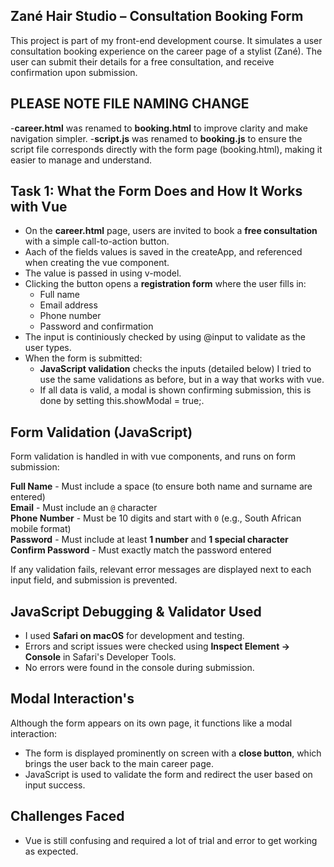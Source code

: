 ## Zané Hair Studio – Consultation Booking Form

This project is part of my front-end development course. It simulates a user consultation booking experience on the career page of a stylist (Zané). The user can submit their details for a free consultation, and receive confirmation upon submission.

## PLEASE NOTE FILE NAMING CHANGE


-**career.html** was renamed to **booking.html** to improve clarity and make navigation simpler.
-**script.js** was renamed to **booking.js** to ensure the script file corresponds directly with the form page (booking.html), making it easier to manage and understand.

## Task 1: What the Form Does and How It Works with Vue

- On the **career.html** page, users are invited to book a **free consultation** with a simple call-to-action button.
- Aach of the fields values is saved in the createApp, and referenced when creating the vue component.
- The value is passed in using v-model.
- Clicking the button opens a **registration form** where the user fills in:
  - Full name
  - Email address
  - Phone number
  - Password and confirmation
- The input is continiously checked by using @input to validate as the user types.
- When the form is submitted:
  - **JavaScript validation** checks the inputs (detailed below) I tried to use the same validations as before, but in a way that works with vue.
  - If all data is valid, a modal is shown confirming submission, this is done by setting this.showModal = true;.




## Form Validation (JavaScript)

Form validation is handled in with vue components, and runs on form submission:

 **Full Name** -  Must include a space (to ensure both name and surname are entered)                         
 **Email** -  Must include an `@` character                                                              
 **Phone Number**  - Must be 10 digits and start with `0` (e.g., South African mobile format)                   
 **Password**   - Must include at least **1 number** and **1 special character**                             
**Confirm Password** - Must exactly match the password entered                                                 

If any validation fails, relevant error messages are displayed next to each input field, and submission is prevented.




## JavaScript Debugging & Validator Used

- I used **Safari on macOS** for development and testing.
- Errors and script issues were checked using **Inspect Element -> Console** in Safari's Developer Tools.
- No errors were found in the console during submission.


## Modal Interaction's 

Although the form appears on its own page, it functions like a modal interaction:

- The form is displayed prominently on screen with a **close button**, which brings the user back to the main career page.
- JavaScript is used to validate the form and redirect the user based on input success.



## Challenges Faced

- Vue is still confusing and required a lot of trial and error to get working as expected.
